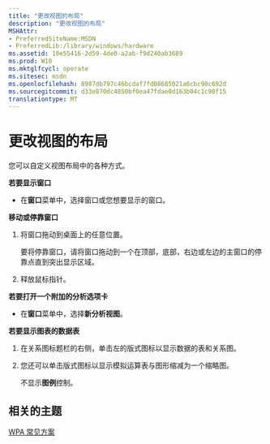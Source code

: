 ```yaml
---
title: "更改视图的布局"
description: "更改视图的布局"
MSHAttr:
- PreferredSiteName:MSDN
- PreferredLib:/library/windows/hardware
ms.assetid: 10e55416-2d59-4de0-a2ab-f9d240ab3689
ms.prod: W10
ms.mktglfcycl: operate
ms.sitesec: msdn
ms.openlocfilehash: 8987db797c46bcdaf7fd08685021a6cbc90c692d
ms.sourcegitcommit: d33e870dc4850bf0ea47fdae0d163b04c1c90f15
translationtype: MT
---
```

# <a name="change-the-view-layout"></a>更改视图的布局


您可以自定义视图布局中的各种方式。

**若要显示窗口**

-   在**窗口**菜单中，选择窗口或您想要显示的窗口。

**移动或停靠窗口**

1.  将窗口拖动到桌面上的任意位置。

    要将停靠窗口，请将窗口拖动到一个在顶部，底部，右边或左边的主窗口的停靠点直到突出显示区域。

2.  释放鼠标指针。

**若要打开一个附加的分析选项卡**

-   在**窗口**菜单中，选择**新分析视图**。

**若要显示图表的数据表**

1.  在关系图标题栏的右侧，单击左的版式图标以显示数据的表和关系图。

2.  您还可以单击版式图标以显示模拟运算表与图形缩减为一个缩略图。

    不显示**图例**控制。

## <a name="related-topics"></a>相关的主题


[WPA 常见方案](windows-performance-analyzer-common-scenarios.md)

 

 







